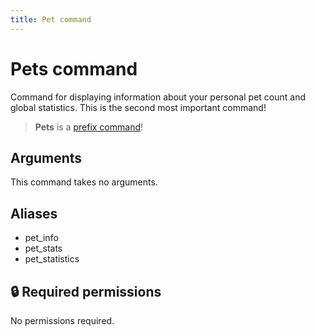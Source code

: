```yaml
---
title: Pet command
---
```

# Pets command

Command for displaying information about your personal pet count and global statistics. This is the second most important command!

> **Pets** is a [prefix command](https://docs.monni.fyi/commands/prefix)!

## Arguments

This command takes no arguments.

## Aliases

- pet_info
- pet_stats
- pet_statistics

## 🔒 Required permissions

No permissions required.
